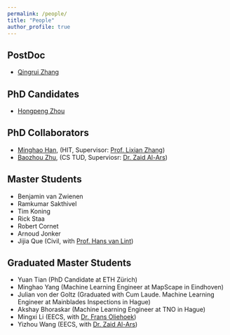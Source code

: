 ```yaml
---
permalink: /people/
title: "People"
author_profile: true
---
```

## PostDoc

* [Qingrui Zhang](https://scholar.google.com/citations?user=Bt1jFVcAAAAJ&hl=zh-CN)

## PhD Candidates

* [Hongpeng Zhou](https://scholar.google.com/citations?user=StuUN6wAAAAJ&hl=zh-CN)

## PhD Collaborators

* [Minghao Han](https://scholar.google.com/citations?user=vSFTX1AAAAAJ&hl=zh-CN), (HIT, Supervisor: [Prof. Lixian Zhang](http://homepage.hit.edu.cn/lixianzhang))
* [Baozhou Zhu](https://www.tudelft.nl/eemcs/the-faculty/departments/quantum-computer-engineering/accelerated-big-data-systems/staff/baozhou-zhu/), (CS TUD, Superviosr: [Dr. Zaid Al-Ars](http://www.ce.ewi.tudelft.nl/zaid/))

## Master Students
* Benjamin van Zwienen
* Ramkumar Sakthivel
* Tim Koning
* Rick Staa
* Robert Cornet
* Arnoud Jonker
* Jijia Que (Civil, with [Prof. Hans van Lint](https://www.tudelft.nl/en/ceg/about-faculty/departments/transport-planning/staff/personal-pages/lint-jwc-van/))

## Graduated Master Students
* Yuan Tian (PhD Candidate at ETH Zürich)
* Minghao Yang (Machine Learning Engineer at MapScape in Eindhoven)
* Julian von der Goltz (Graduated with Cum Laude. Machine Learning Engineer at Mainblades Inspections in Hague)
* Akshay Bhoraskar (Machine Learning Engineer at TNO in Hague)
* Mingxi Li (EECS, with [Dr. Frans Oliehoek](https://www.fransoliehoek.net/wp/))
* Yizhou Wang (EECS, with [Dr. Zaid Al-Ars](http://www.ce.ewi.tudelft.nl/zaid/))


 
